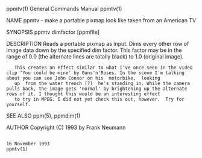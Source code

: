 ppmtv(1)                                                                                General Commands Manual                                                                               ppmtv(1)

NAME
       ppmtv - make a portable pixmap look like taken from an American TV

SYNOPSIS
       ppmtv dimfactor [ppmfile]

DESCRIPTION
       Reads  a  portable  pixmap as input. Dims every other row of image data down by the specified dim factor. This factor may be in the range of 0.0 (the alternate lines are totally black) to 1.0
       (original image).

       This creates an effect similar to what I've once seen in the video clip 'You could be mine' by Guns'n'Roses. In the scene I'm talking about you can see John Connor on his  motorbike,  looking
       up  from the water trench (?)  he's standing in. While the camera pulls back, the image gets 'normal' by brightening up the alternate rows of it. I thought this would be an interesting effect
       to try in MPEG. I did not yet check this out, however.  Try for yourself.

SEE ALSO
       ppm(5), ppmdim(1)

AUTHOR
       Copyright (C) 1993 by Frank Neumann

                                                                                           16 November 1993                                                                                   ppmtv(1)
